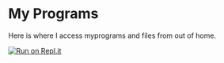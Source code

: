 # My Programs
Here is where I access myprograms and files from out of home.

[![Run on Repl.it](https://repl.it/badge/github/Wowwer-wowamazing0com1wow/JavaStuff)](https://repl.it/github/Wowwer-wowamazing0com1wow/JavaStuff)